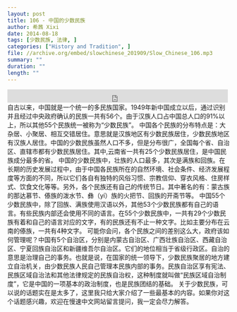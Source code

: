 ```yaml
---
layout: post
title: 106 - 中国的少数民族
author: 希茜 Xixi
date: 2014-08-18
tags: [少数民族, 法律, ]
categories: ["History and Tradition", ]
file: //archive.org/embed/slowchinese_201909/Slow_Chinese_106.mp3
summary: ""
duration: ""
length: ""
---
```


<iframe src="https://archive.org/embed/slowchinese_201909/Slow_Chinese_106.mp3" width="500" height="30" frameborder="0" webkitallowfullscreen="true" mozallowfullscreen="true" allowfullscreen></iframe>
自古以来，中国就是一个统一的多民族国家。1949年新中国成立以后，通过识别并且经过中央政府确认的民族一共有56个。由于汉族人口占中国总人口的91%以上，所以其他55个民族统一被称为“少数民族”。
中国各个民族的分布特点是：大杂居、小聚居、相互交错居住。意思就是汉族地区有少数民族居住，少数民族地区有汉族人居住。中国的少数民族虽然人口不多，但是分布很广，全国每个省、自治区、直辖市都有少数民族居住。其中,云南省一共有25个少数民族居住，是中国民族成分最多的省。
中国的少数民族中，壮族的人口最多，其次是满族和回族。在长期的历史发展过程中，由于中国各民族所在的自然环境、社会条件、经济发展程度等方面的不同，所以它们各自有独特的风俗习惯、宗教信仰、穿衣风格、住房样式、饮食文化等等。另外，各个民族还有自己的传统节日。其中著名的有：蒙古族的那达慕节、傣族的泼水节、彝（yí）族的火把节、回族的开斋节等。
中国55个少数民族中，除了回族、满族使用汉语以外，其他53个少数民族都有自己的语言。有些民族内部还会使用不同的语言。在55个少数民族中，一共有29个少数民族有着和自己的语言对应的文字，有的民族还有不止一种文字。比如主要分布在云南的傣族，一共有4种文字。
可能你会问，各个民族之间的差别这么大，政府该如何管理呢？中国有5个自治区，分别是内蒙古自治区、广西壮族自治区、西藏自治区、宁夏回族自治区和新疆维吾尔自治区。它们的地位相当于省级行政区。自治的意思是治理自己的事务。也就是说，在国家的统一领导下，少数民族聚居的地方建立自治机关，由少数民族人民自己管理本民族内部的事务。民族自治区享有宪法、民族区域自治法和其他法律规定的民族自治权，这种制度就叫做“民族区域自治制度”，它是中国的一项基本的政治制度，也是民族团结的基础。
关于少数民族，可以说的话题实在是太多了，这里我只给大家介绍了一些最基本的内容。如果你对这个话题感兴趣，欢迎在慢速中文网站留言提问，我一定会尽力解答。
